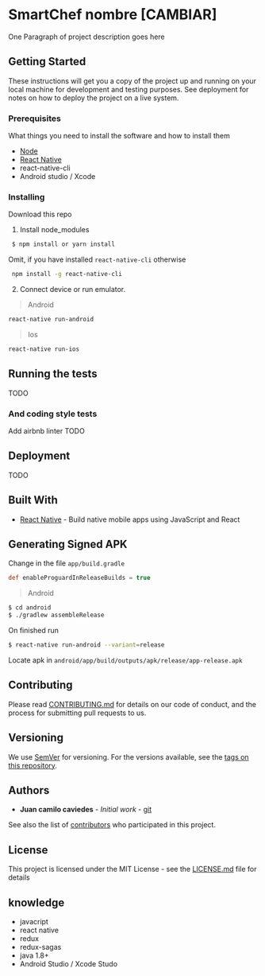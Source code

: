 # SmartChef nombre [CAMBIAR]

One Paragraph of project description goes here

## Getting Started

These instructions will get you a copy of the project up and running on your local machine for development and testing purposes. See deployment for notes on how to deploy the project on a live system.

### Prerequisites

What things you need to install the software and how to install them

  - [Node](https://nodejs.org/es/download/)
  - [React Native](https://facebook.github.io/react-native/docs/getting-started)
  - react-native-cli
  - Android studio / Xcode


### Installing
Download this repo

1. Install node_modules
```bash
 $ npm install or yarn install
```
Omit, if you have installed `react-native-cli` otherwise
```bash
 npm install -g react-native-cli
```

2. Connect device or run emulator.

> Android

```bash
react-native run-android
```
> Ios
```bash
react-native run-ios
```


## Running the tests

TODO


### And coding style tests

Add airbnb linter TODO

## Deployment

TODO

## Built With

* [React Native](https://facebook.github.io/react-native/docs/getting-started) - Build native mobile apps using JavaScript and React

## Generating Signed APK
Change in the file `app/build.gradle`
```gradle
def enableProguardInReleaseBuilds = true
```
> Android
```bash
$ cd android
$ ./gradlew assembleRelease
```
On finished run
```bash
$ react-native run-android --variant=release
```
Locate apk in `android/app/build/outputs/apk/release/app-release.apk`

## Contributing

Please read [CONTRIBUTING.md](https://gist.github.com/PurpleBooth/b24679402957c63ec426) for details on our code of conduct, and the process for submitting pull requests to us.

## Versioning

We use [SemVer](http://semver.org/) for versioning. For the versions available, see the [tags on this repository](https://github.com/your/project/tags). 

## Authors

* **Juan camilo caviedes** - *Initial work* - [git](https://github.com/jcaviedes97)

See also the list of [contributors](https://github.com/your/project/contributors) who participated in this project.

## License

This project is licensed under the MIT License - see the [LICENSE.md](LICENSE.md) file for details

## knowledge

* javacript
* react native
* redux
* redux-sagas
* java 1.8+
* Android Studio / Xcode Studo
